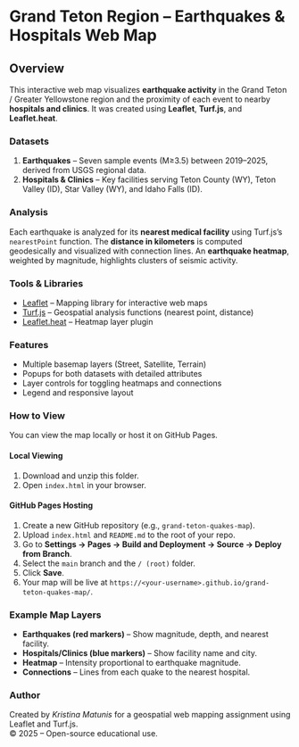 # Grand Teton Region – Earthquakes & Hospitals Web Map

## Overview
This interactive web map visualizes **earthquake activity** in the Grand Teton / Greater Yellowstone region and the proximity of each event to nearby **hospitals and clinics**. It was created using **Leaflet**, **Turf.js**, and **Leaflet.heat**.

### Datasets
1. **Earthquakes** – Seven sample events (M≥3.5) between 2019–2025, derived from USGS regional data.
2. **Hospitals & Clinics** – Key facilities serving Teton County (WY), Teton Valley (ID), Star Valley (WY), and Idaho Falls (ID).

### Analysis
Each earthquake is analyzed for its **nearest medical facility** using Turf.js’s `nearestPoint` function. The **distance in kilometers** is computed geodesically and visualized with connection lines. An **earthquake heatmap**, weighted by magnitude, highlights clusters of seismic activity.

### Tools & Libraries
- [Leaflet](https://leafletjs.com/) – Mapping library for interactive web maps  
- [Turf.js](https://turfjs.org/) – Geospatial analysis functions (nearest point, distance)  
- [Leaflet.heat](https://github.com/Leaflet/Leaflet.heat) – Heatmap layer plugin  

### Features
- Multiple basemap layers (Street, Satellite, Terrain)
- Popups for both datasets with detailed attributes
- Layer controls for toggling heatmaps and connections
- Legend and responsive layout

### How to View
You can view the map locally or host it on GitHub Pages.

#### Local Viewing
1. Download and unzip this folder.
2. Open `index.html` in your browser.

#### GitHub Pages Hosting
1. Create a new GitHub repository (e.g., `grand-teton-quakes-map`).
2. Upload `index.html` and `README.md` to the root of your repo.
3. Go to **Settings → Pages → Build and Deployment → Source → Deploy from Branch**.
4. Select the `main` branch and the `/ (root)` folder.
5. Click **Save**.
6. Your map will be live at `https://<your-username>.github.io/grand-teton-quakes-map/`.

### Example Map Layers
- **Earthquakes (red markers)** – Show magnitude, depth, and nearest facility.
- **Hospitals/Clinics (blue markers)** – Show facility name and city.
- **Heatmap** – Intensity proportional to earthquake magnitude.
- **Connections** – Lines from each quake to the nearest hospital.

### Author
Created by *Kristina Matunis* for a geospatial web mapping assignment using Leaflet and Turf.js.  
© 2025 – Open-source educational use.


